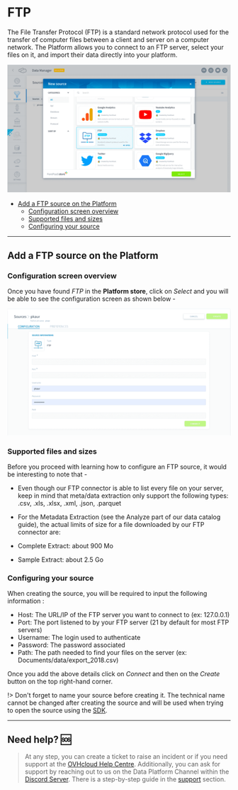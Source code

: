 # FTP

The File Transfer Protocol (FTP) is a standard network protocol used for the transfer of computer files between a client and server on a computer network.
The Platform allows you to connect to an FTP server, select your files on it, and import their data directly into your platform.

![FTP1](picts/FTP1.png)

* [Add a FTP source on the Platform](#add-a-ftp-source-on-the-platform)
  * [Configuration screen overview](#configuration-screen-overview)
  * [Supported files and sizes](#supported-files-and-sizes)
  * [Configuring your source](#configuring-your-source)

---

## Add a FTP source on the Platform 

### Configuration screen overview

Once you have found *FTP* in the **Platform store**, click on *Select* and you will be able to see the configuration screen as shown below -

![FTP2](picts/FTP2.png)


### Supported files and sizes

Before you proceed with learning how to configure an FTP source, it would be interesting to note that - 

* Even though our FTP connector is able to list every file on your server, keep in mind that meta/data extraction only support the following types: .csv, .xls, .xlsx, .xml, .json, .parquet

* For the Metadata Extraction (see the Analyze part of our data catalog guide), the actual limits of size for a file downloaded by our FTP connector are:
 * Complete Extract: about 900 Mo
 * Sample Extract: about 2.5 Go


### Configuring your source

When creating the source, you will be required to input the following information :


- Host: The URL/IP of the FTP server you want to connect to (ex: 127.0.0.1)
- Port: The port listened to by your FTP server (21 by default for most FTP servers)
- Username: The login used to authenticate
- Password: The password associated
- Path: The path needed to find your files on the server (ex: Documents/data/export_2018.csv)


Once you add the above details click on *Connect* and then on the *Create* button on the top right-hand corner.



!> Don't forget to name your source before creating it. The technical name cannot be changed after creating the source and will be used when trying to open the source using the [SDK](/en/technical/sdk/dpe/index).


---
##  Need help? 🆘

> At any step, you can create a ticket to raise an incident or if you need support at the [OVHcloud Help Centre](https://help.ovhcloud.com/csm/fr-home?id=csm_index). Additionally, you can ask for support by reaching out to us on the Data Platform Channel within the [Discord Server](https://discord.com/channels/850031577277792286/1163465539981672559). There is a step-by-step guide in the [support](/en/support/index.md) section.